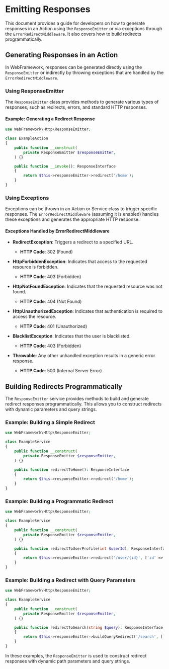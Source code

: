 # Emitting Responses

This document provides a guide for developers on how to generate responses in an Action using the `ResponseEmitter` or via exceptions through the `ErrorRedirectMiddleware`. It also covers how to build redirects programmatically.

## Generating Responses in an Action

In WebFramework, responses can be generated directly using the `ResponseEmitter` or indirectly by throwing exceptions that are handled by the `ErrorRedirectMiddleware`.

### Using ResponseEmitter

The `ResponseEmitter` class provides methods to generate various types of responses, such as redirects, errors, and standard HTTP responses.

#### Example: Generating a Redirect Response

~~~php
use WebFramework\Http\ResponseEmitter;

class ExampleAction
{
    public function __construct(
        private ResponseEmitter $responseEmitter,
    ) {}

    public function __invoke(): ResponseInterface
    {
        return $this->responseEmitter->redirect('/home');
    }
}
~~~

### Using Exceptions

Exceptions can be thrown in an Action or Service class to trigger specific responses. The `ErrorRedirectMiddleware` (assuming it is enabled) handles these exceptions and generates the appropriate HTTP response.

#### Exceptions Handled by ErrorRedirectMiddleware

- **RedirectException**: Triggers a redirect to a specified URL.
  - **HTTP Code**: 302 (Found)

- **HttpForbiddenException**: Indicates that access to the requested resource is forbidden.
  - **HTTP Code**: 403 (Forbidden)

- **HttpNotFoundException**: Indicates that the requested resource was not found.
  - **HTTP Code**: 404 (Not Found)

- **HttpUnauthorizedException**: Indicates that authentication is required to access the resource.
  - **HTTP Code**: 401 (Unauthorized)

- **BlacklistException**: Indicates that the user is blacklisted.
  - **HTTP Code**: 403 (Forbidden)

- **Throwable**: Any other unhandled exception results in a generic error response.
  - **HTTP Code**: 500 (Internal Server Error)

## Building Redirects Programmatically

The `ResponseEmitter` service provides methods to build and generate redirect responses programmatically. This allows you to construct redirects with dynamic parameters and query strings.

### Example: Building a Simple Redirect

~~~php
use WebFramework\Http\ResponseEmitter;

class ExampleService
{
    public function __construct(
        private ResponseEmitter $responseEmitter,
    ) {}

    public function redirectToHome(): ResponseInterface
    {
        return $this->responseEmitter->redirect('/home');
    }
}
~~~

### Example: Building a Programmatic Redirect

~~~php
use WebFramework\Http\ResponseEmitter;

class ExampleService
{
    public function __construct(
        private ResponseEmitter $responseEmitter,
    ) {}

    public function redirectToUserProfile(int $userId): ResponseInterface
    {
        return $this->responseEmitter->redirect('/user/{id}', ['id' => $userId]);
    }
}
~~~

### Example: Building a Redirect with Query Parameters

~~~php
use WebFramework\Http\ResponseEmitter;

class ExampleService
{
    public function __construct(
        private ResponseEmitter $responseEmitter,
    ) {}

    public function redirectToSearch(string $query): ResponseInterface
    {
        return $this->responseEmitter->buildQueryRedirect('/search', [], ['q' => $query]);
    }
}
~~~

In these examples, the `ResponseEmitter` is used to construct redirect responses with dynamic path parameters and query strings.